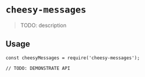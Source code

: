 # `cheesy-messages`

> TODO: description

## Usage

```
const cheesyMessages = require('cheesy-messages');

// TODO: DEMONSTRATE API
```
